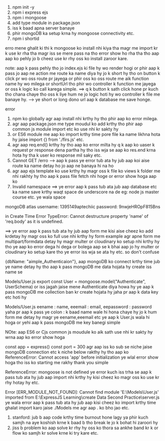 1. npm init -y
2. npm i express ejs
3. npm i mongoose
4. add type module in package.json
5. iss k baad apna server banaye 
6. phir mongoDB ka setup krna hy mongoose connectivity etc.
7. npm i shortid

erro
mene ghalit ki thi k mongoose ko install nhi kiya tha magr me import kr k use kr rha tha magr iss se mere pass na tho error 
show ho rha tha tho aap aap ko pehly jo b cheez use kr rhy oss ko install zaroor kare.

note:
aap k pass pehly tho jo index.ejs ki file hy wo render hogi or phir aap k pass jo aap ne action me route ka name diya hy jo k short hy tho on button k click pr wo oss route pr jayega
or phir oss ko oss route me aik function name hy wo milega or shortUrl tho phir wo controller k function me jayega or oss k logic ko call karega simple.
==> q k button k sath click hone pr kuch tho chana chaye tho oss k liye hum ne jo logic hoti hy wo controller k file me banaye hy.
--> ye short or long dono url aap k database me save honge.

error
1. npm ko globally agr aap install nhi krthy hy tho phir aap ko error milega.
2. agr aap package.json me type moudul ko add krthy tho phir aap common js module import etc ko use nhi kr sakty hy
3. or ES6 module me aap ko import krthy time pore file ka name likhna hota hy jaise import {} from './firs.js' etc.
4. agr aap req.end() krthy hy tho aap ko error milta hy q k aap ko uaser k request pr response dena partha hy tho iss wja se aap ko res.end krna hota hy tha k user ko response mil saky etc.
5. Cannot GET /erro --> aap k pass ye error tub ata hy jub aap koi aise route ka name detay ho jo aap ne banaya hi na ho
6. agr aap ejs template ko use krthy hy magr oss k file ko views k folder me nhi rakhty hy tho aap k pass file fetch nhi hoge or error show hoga aap ko
7. Invalid namespace ==> ye error aap k pass tub ata jub aap database etc ka name save krthy waqt space de underscore na de eg: node js master course etc. ye wala space 


mongoDB atlas
username: 1395149aptechiic
password: 9nwjeHROpF815Bns

in Create Time Error
TypeError: Cannot destructure property 'name' of 'req.body' as it is undefined.

==> ye error aap k pass tub ata hy jub aap form me kisi aise cheez ko add krdetay hy magr oss ko full use nhi krthy hy form example agr apne form me multipart/formdata detay hy magr multer or
cloudinary ko setup nhi krthy hy tho ye aap ko error dega hi dega or bolega aap se k bhai aap jo hy multer or cloudinary ko setup kare tho ye error iss wja se ata hy etc. so don't confuse


{dbName: "aimple_Authenticaion"},
aap mongoDB ko connect krthy time jub ye name detay hy tho aap k pass mongoDB me data hojata hy create iss name se

Models/User.js
export const User = mongoose.model("Authenticate", UserSchema)
or iss jagah jaise mene Authenticate diya howa hy ye aap k pass mongoDB me collection ban kr create hojata hy jaha pr aap k data key etc hoti hy

Models/User.js
 eename : name,
      eeemail : email,
      eepassword : password
yaha pr aap k pass ye colon : k baad name wale hi hona chaye hy jo k hum form me detay hy magr ye eename,eeemail etc ye aap k User.js wala hi hoga or yehi aap k pass mongoDB me key banegi simple

NOte: aap ES6 or Cjs common js moudule ko aik sath use nhi kr sakty hy wrna aap ko error show hoga

const app = express()
const port = 300
agr aap iss ko sub se niche jaise mongoDB connection etc k niche below rakthy hy tho aap ko ReferenceError: Cannot access 'app' before initialization ye wlal error show hoga tho iss ko starting me rakhy thank you simple

ReferenceError: mongoose is not defined
ye error kuch iss trha se aap k pass tub ata hy jub aap import nhi krthy hy kisi cheez ko magr oss ko use kr rhy hotay hy etc.


Error [ERR_MODULE_NOT_FOUND]: Cannot find module 'E:\Models\User.js' imported from E:\ExpressJS Learning\create Data Second Practice\server.js
ye wala error aap k pass tub ata hy jub aap kisi cheez ko import krthy time ghalat import karo jaise ./Models me agr aap . ko bho jao etc.


1. stanford: jub b aap code krthy time burnout hone lagy ya phir kuch samjh na aye koshish krne k baad b tho break le jo k bohat hi zaroori hy
2. jiss b problem ko aap solve kr rhy hy oss ko thora sa ankhe band kr k or flow ko samjh kr solve krne ki try kare etc.


